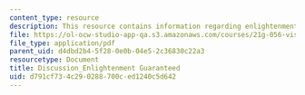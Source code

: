 ```yaml
---
content_type: resource
description: This resource contains information regarding enlightenment guaranteed.
file: https://ol-ocw-studio-app-qa.s3.amazonaws.com/courses/21g-056-visual-histories-german-cinema-1945-to-present-fall-2003/d791cf734c290288700ced1240c5d642_MIT21G_056F03_enlight.pdf
file_type: application/pdf
parent_uid: d4dbd2b4-5f28-0e0b-04e5-2c36830c22a3
resourcetype: Document
title: Discussion_Enlightenment Guaranteed
uid: d791cf73-4c29-0288-700c-ed1240c5d642
---
```

